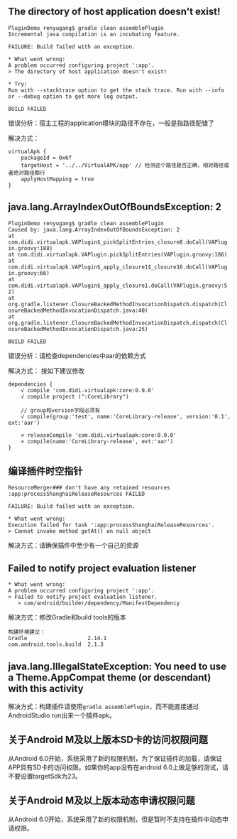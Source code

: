 ## The directory of host application doesn't exist!
```
PluginDemo renyugang$ gradle clean assemblePlugin
Incremental java compilation is an incubating feature.

FAILURE: Build failed with an exception.

* What went wrong:
A problem occurred configuring project ':app'.
> The directory of host application doesn't exist!

* Try:
Run with --stacktrace option to get the stack trace. Run with --info or --debug option to get more log output.

BUILD FAILED
```
错误分析：宿主工程的application模块的路径不存在，一般是指路径配错了

解决方式：
```
virtualApk {
    packageId = 0x6f
    targetHost = '../../VirtualAPK/app' // 检测这个路径是否正确，相对路径或者绝对路径都行
    applyHostMapping = true
}
```
## java.lang.ArrayIndexOutOfBoundsException: 2
```
PluginDemo renyugang$ gradle clean assemblePlugin
Caused by: java.lang.ArrayIndexOutOfBoundsException: 2
at com.didi.virtualapk.VAPlugin$_pickSplitEntries_closure8.doCall(VAPlug
in.groovy:188)
at com.didi.virtualapk.VAPlugin.pickSplitEntries(VAPlugin.groovy:186)
at com.didi.virtualapk.VAPlugin$_apply_closure1$_closure16.doCall(VAPlug
in.groovy:66)
at com.didi.virtualapk.VAPlugin$_apply_closure1.doCall(VAPlugin.groovy:5
2)
at org.gradle.listener.ClosureBackedMethodInvocationDispatch.dispatch(Cl
osureBackedMethodInvocationDispatch.java:40)
at org.gradle.listener.ClosureBackedMethodInvocationDispatch.dispatch(Cl
osureBackedMethodInvocationDispatch.java:25)

BUILD FAILED
```
错误分析：请检查dependencies中aar的依赖方式

解决方式：
按如下建议修改
```
dependencies {
    √ compile 'com.didi.virtualapk:core:0.9.0'
    √ compile project (":CoreLibrary")

    // group和version字段必须有
    √ compile(group:'test', name:'CoreLibrary-release', version:'0.1', ext:'aar')

    × releaseCompile 'com.didi.virtualapk:core:0.9.0'
    × compile(name:'CoreLibrary-release', ext:'aar')
}
```
## 编译插件时空指针
```
ResourceMerger### don't have any retained resources
:app:processShanghaiReleaseResources FAILED

FAILURE: Build failed with an exception.

* What went wrong:
Execution failed for task ':app:processShanghaiReleaseResources'.
> Cannot invoke method getAt() on null object
```

解决方式：请确保插件中至少有一个自己的资源

## Failed to notify project evaluation listener
```
* What went wrong:
A problem occurred configuring project ':app'.
> Failed to notify project evaluation listener.
   > com/android/builder/dependency/ManifestDependency
```
解决方式：修改Gradle和build tools的版本
```
构建环境建议：
Gradle                   2.14.1
com.android.tools.build  2.1.3
```
## java.lang.IllegalStateException: You need to use a Theme.AppCompat theme (or descendant) with this activity

解决方式：构建插件请使用```gradle assemblePlugin```，而不能直接通过AndroidStudio run出来一个插件apk。
## 关于Android M及以上版本SD卡的访问权限问题
从Android 6.0开始，系统采用了新的权限机制，为了保证插件的加载，请保证APP具有SD卡的访问权限。如果你的app没有在android 6.0上做足够的测试，请不要设置targetSdk为23。

## 关于Android M及以上版本动态申请权限问题
从Android 6.0开始，系统采用了新的权限机制，但是暂时不支持在插件中动态申请权限。
